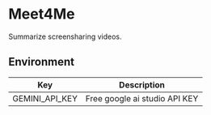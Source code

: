 # Meet4Me

Summarize screensharing videos.

## Environment
|Key|Description|
|---|-----------|
|GEMINI_API_KEY|Free google ai studio API KEY|
